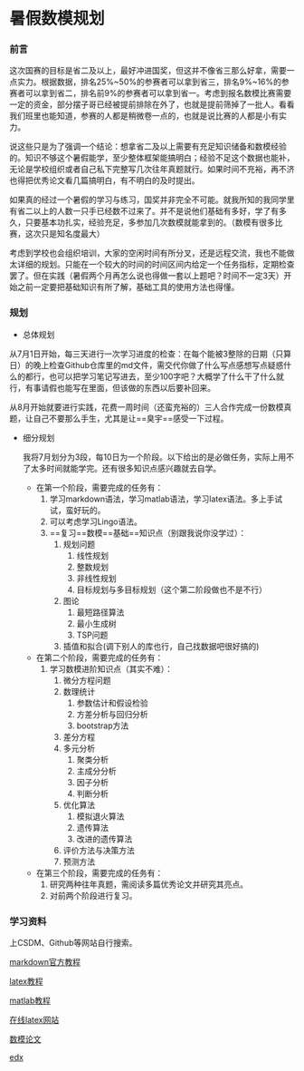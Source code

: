 # 暑假数模规划

### 前言

​	这次国赛的目标是省二及以上，最好冲进国奖，但这并不像省三那么好拿，需要一点实力。根据数据，排名25%\~50%的参赛者可以拿到省三，排名9%\~16%的参赛者可以拿到省二，排名前9%的参赛者可以拿到省一。考虑到报名数模比赛需要一定的资金，部分摆子哥已经被提前排除在外了，也就是提前筛掉了一批人。看看我们班里也能知道，参赛的人都是稍微卷一点的，也就是说比赛的人都是小有实力。

​	说这些只是为了强调一个结论：想拿省二及以上需要有充足知识储备和数模经验的。知识不够这个暑假能学，至少整体框架能搞明白；经验不足这个数据也能补，无论是学校组织或者自己私下完整写几次往年真题就行。如果时间不充裕，再不济也得把优秀论文看几篇搞明白，有不明白的及时提出。

​	如果真的经过一个暑假的学习与练习，国奖并非完全不可能。就我所知的我同学里有省二以上的人数一只手已经数不过来了。并不是说他们基础有多好，学了有多久，只要基本功扎实，经验充足，多参加几次数模就能拿到的。（数模有很多比赛，这次只是知名度最大）

​	考虑到学校也会组织培训，大家的空闲时间有所分叉，还是远程交流，我也不能做太详细的规划。只能在一个较大的时间的时间区间内给定一个任务指标，定期检查罢了。但在实践（暑假两个月再怎么说也得做一套以上题吧？时间不一定3天）开始之前一定要把基础知识有所了解，基础工具的使用方法也得懂。

### 规划

- 总体规划

​	从7月1日开始，每三天进行一次学习进度的检查：在每个能被3整除的日期（只算日）的晚上检查Github仓库里的md文件，需交代你做了什么写点感想写点疑惑什么的都行，也可以把学习笔记写进去，至少100字吧？大概学了什么干了什么就行，有事请假也能写在里面，但该做的东西以后要补回来。

​	从8月开始就要进行实践，花费一周时间（还蛮充裕的）三人合作完成一份数模真题，让自己不要那么手生，尤其是让==臭宇==感受一下过程。

- 细分规划

  我将7月划分为3段，每10日为一个阶段。以下给出的是必做任务，实际上用不了太多时间就能学完。还有很多知识点感兴趣就去自学。

  - 在第一个阶段，需要完成的任务有：
    1. 学习markdown语法，学习matlab语法，学习latex语法。多上手试试，蛮好玩的。
    2. 可以考虑学习Lingo语法。
    3. ==复习==数模==基础==知识点（别跟我说你没学过）：
       1. 规划问题
          1. 线性规划
          2. 整数规划
          3. 非线性规划
          4. 目标规划与多目标规划（这个第二阶段做也不是不行）
       2. 图论
          1. 最短路径算法
          2. 最小生成树
          3. TSP问题
       3. 插值和拟合(调下别人的库也行，自己找数据吧很好搞的)
  - 在第二个阶段，需要完成的任务有：
    1. 学习数模进阶知识点（其实不难）：
       1. 微分方程问题
       2. 数理统计
          1. 参数估计和假设检验
          2. 方差分析与回归分析
          3. bootstrap方法
       3. 差分方程
       4. 多元分析
          1. 聚类分析
          2. 主成分分析
          3. 因子分析
          4. 判断分析
       5. 优化算法
          1. 模拟退火算法
          2. 遗传算法
          3. 改进的遗传算法
       6. 评价方法与决策方法
       7. 预测方法
  - 在第三个阶段，需要完成的任务有：
    1. 研究两种往年真题，需阅读多篇优秀论文并研究其亮点。
    2. 对前两个阶段进行复习。

### 学习资料

上CSDM、Github等网站自行搜索。

[markdown官方教程](https://markdown.com.cn/basic-syntax/)

[latex教程](https://www.overleaf.com/learn/latex/Learn_LaTeX_in_30_minutes)

[matlab教程](https://www.cainiaojc.com/matlab/matlab-tutorial.html)

[在线latex网站](https://www.tablesgenerator.com/)

[数模论文](https://dxs.moe.gov.cn/zx/hd/sxjm/sxjmlw/qkt_sxjm_lw_lwzs.shtml)

[edx](https://www.edx.org/)
